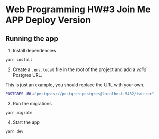 # Web Programming HW#3 Join Me APP Deploy Version

## Running the app

1. Install dependencies

```bash
yarn install
```

2. Create a `.env.local` file in the root of the project and add a _valid_ Postgres URL. 

This is just an example, you should replace the URL with your own.

```bash
POSTGRES_URL="postgres://postgres:postgres@localhost:5432/twitter"
```

3. Run the migrations

```bash
yarn migrate
```

4. Start the app

```bash
yarn dev
```